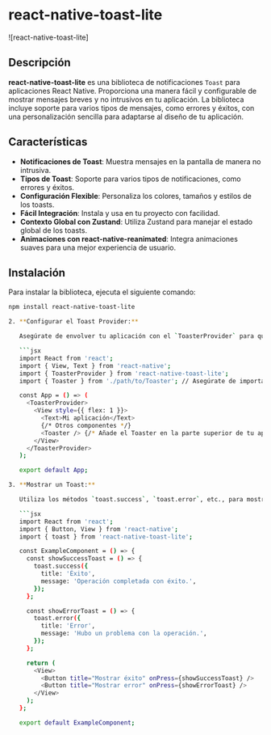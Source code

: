 # react-native-toast-lite

![react-native-toast-lite]

## Descripción

**react-native-toast-lite** es una biblioteca de notificaciones `Toast` para aplicaciones React Native. Proporciona una manera fácil y configurable de mostrar mensajes breves y no intrusivos en tu aplicación. La biblioteca incluye soporte para varios tipos de mensajes, como errores y éxitos, con una personalización sencilla para adaptarse al diseño de tu aplicación.

## Características

- **Notificaciones de Toast**: Muestra mensajes en la pantalla de manera no intrusiva.
- **Tipos de Toast**: Soporte para varios tipos de notificaciones, como errores y éxitos.
- **Configuración Flexible**: Personaliza los colores, tamaños y estilos de los toasts.
- **Fácil Integración**: Instala y usa en tu proyecto con facilidad.
- **Contexto Global con Zustand**: Utiliza Zustand para manejar el estado global de los toasts.
- **Animaciones con react-native-reanimated**: Integra animaciones suaves para una mejor experiencia de usuario.

## Instalación

Para instalar la biblioteca, ejecuta el siguiente comando:

```bash
npm install react-native-toast-lite

2. **Configurar el Toast Provider:**

   Asegúrate de envolver tu aplicación con el `ToasterProvider` para que los toasts funcionen correctamente. Añádelo en el archivo principal de tu aplicación:

   ```jsx
   import React from 'react';
   import { View, Text } from 'react-native';
   import { ToasterProvider } from 'react-native-toast-lite';
   import { Toaster } from './path/to/Toaster'; // Asegúrate de importar el componente Toaster

   const App = () => (
     <ToasterProvider>
       <View style={{ flex: 1 }}>
         <Text>Mi aplicación</Text>
         {/* Otros componentes */}
         <Toaster /> {/* Añade el Toaster en la parte superior de tu aplicación */}
       </View>
     </ToasterProvider>
   );

   export default App;

3. **Mostrar un Toast:**

   Utiliza los métodos `toast.success`, `toast.error`, etc., para mostrar los toasts desde cualquier parte de tu aplicación. A continuación se muestra un ejemplo:

   ```jsx
   import React from 'react';
   import { Button, View } from 'react-native';
   import { toast } from 'react-native-toast-lite';

   const ExampleComponent = () => {
     const showSuccessToast = () => {
       toast.success({
         title: 'Éxito',
         message: 'Operación completada con éxito.',
       });
     };

     const showErrorToast = () => {
       toast.error({
         title: 'Error',
         message: 'Hubo un problema con la operación.',
       });
     };

     return (
       <View>
         <Button title="Mostrar éxito" onPress={showSuccessToast} />
         <Button title="Mostrar error" onPress={showErrorToast} />
       </View>
     );
   };

   export default ExampleComponent;


